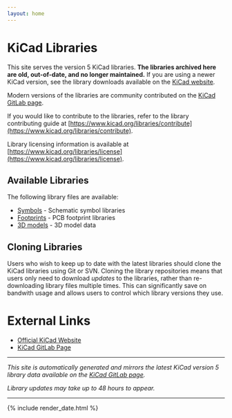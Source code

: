 ```yaml
---
layout: home
---
```


# KiCad Libraries

This site serves the version 5 KiCad libraries. **The libraries archived here are old, out-of-date, and no longer maintained.** If you are using a newer KiCad version, see the library downloads available on the [KiCad website](https://www.kicad.org/libraries/download/).

Modern versions of the libraries are community contributed on the [KiCad GitLab page](https://gitlab.com/kicad).

If you would like to contribute to the libraries, refer to the library contributing guide at [https://www.kicad.org/libraries/contribute](https://www.kicad.org/libraries/contribute).

Library licensing information is available at [https://www.kicad.org/libraries/license](https://www.kicad.org/libraries/license).

## Available Libraries

The following library files are available:

* [Symbols](/symbols) - Schematic symbol libraries
* [Footprints](/footprints) - PCB footprint libraries
* [3D models](/packages3d) - 3D model data

## Cloning Libraries

Users who wish to keep up to date with the latest libraries should clone the KiCad libraries using Git or SVN. Cloning the library repositories means that users only need to download _updates_ to the libraries, rather than re-downloading library files multiple times. This can significantly save on bandwith usage and allows users to control which library versions they use.

# External Links

* [Official KiCad Website](https://www.kicad.org)
* [KiCad GitLab Page](https://gitlab.com/kicad)

---

_This site is automatically generated and mirrors the latest KiCad version 5 library data available on the [KiCad GitLab page](https://gitlab.com/kicad)._

_Library updates may take up to 48 hours to appear._

---

{% include render_date.html %}
